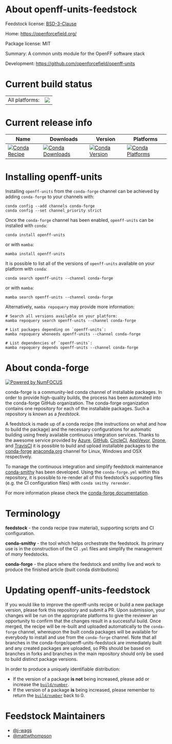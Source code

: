 About openff-units-feedstock
============================

Feedstock license: [BSD-3-Clause](https://github.com/conda-forge/openff-units-feedstock/blob/main/LICENSE.txt)

Home: https://openforcefield.org/

Package license: MIT

Summary: A common units module for the OpenFF software stack

Development: https://github.com/openforcefield/openff-units

Current build status
====================


<table><tr><td>All platforms:</td>
    <td>
      <a href="https://dev.azure.com/conda-forge/feedstock-builds/_build/latest?definitionId=12845&branchName=main">
        <img src="https://dev.azure.com/conda-forge/feedstock-builds/_apis/build/status/openff-units-feedstock?branchName=main">
      </a>
    </td>
  </tr>
</table>

Current release info
====================

| Name | Downloads | Version | Platforms |
| --- | --- | --- | --- |
| [![Conda Recipe](https://img.shields.io/badge/recipe-openff--units-green.svg)](https://anaconda.org/conda-forge/openff-units) | [![Conda Downloads](https://img.shields.io/conda/dn/conda-forge/openff-units.svg)](https://anaconda.org/conda-forge/openff-units) | [![Conda Version](https://img.shields.io/conda/vn/conda-forge/openff-units.svg)](https://anaconda.org/conda-forge/openff-units) | [![Conda Platforms](https://img.shields.io/conda/pn/conda-forge/openff-units.svg)](https://anaconda.org/conda-forge/openff-units) |

Installing openff-units
=======================

Installing `openff-units` from the `conda-forge` channel can be achieved by adding `conda-forge` to your channels with:

```
conda config --add channels conda-forge
conda config --set channel_priority strict
```

Once the `conda-forge` channel has been enabled, `openff-units` can be installed with `conda`:

```
conda install openff-units
```

or with `mamba`:

```
mamba install openff-units
```

It is possible to list all of the versions of `openff-units` available on your platform with `conda`:

```
conda search openff-units --channel conda-forge
```

or with `mamba`:

```
mamba search openff-units --channel conda-forge
```

Alternatively, `mamba repoquery` may provide more information:

```
# Search all versions available on your platform:
mamba repoquery search openff-units --channel conda-forge

# List packages depending on `openff-units`:
mamba repoquery whoneeds openff-units --channel conda-forge

# List dependencies of `openff-units`:
mamba repoquery depends openff-units --channel conda-forge
```


About conda-forge
=================

[![Powered by
NumFOCUS](https://img.shields.io/badge/powered%20by-NumFOCUS-orange.svg?style=flat&colorA=E1523D&colorB=007D8A)](https://numfocus.org)

conda-forge is a community-led conda channel of installable packages.
In order to provide high-quality builds, the process has been automated into the
conda-forge GitHub organization. The conda-forge organization contains one repository
for each of the installable packages. Such a repository is known as a *feedstock*.

A feedstock is made up of a conda recipe (the instructions on what and how to build
the package) and the necessary configurations for automatic building using freely
available continuous integration services. Thanks to the awesome service provided by
[Azure](https://azure.microsoft.com/en-us/services/devops/), [GitHub](https://github.com/),
[CircleCI](https://circleci.com/), [AppVeyor](https://www.appveyor.com/),
[Drone](https://cloud.drone.io/welcome), and [TravisCI](https://travis-ci.com/)
it is possible to build and upload installable packages to the
[conda-forge](https://anaconda.org/conda-forge) [anaconda.org](https://anaconda.org/)
channel for Linux, Windows and OSX respectively.

To manage the continuous integration and simplify feedstock maintenance
[conda-smithy](https://github.com/conda-forge/conda-smithy) has been developed.
Using the ``conda-forge.yml`` within this repository, it is possible to re-render all of
this feedstock's supporting files (e.g. the CI configuration files) with ``conda smithy rerender``.

For more information please check the [conda-forge documentation](https://conda-forge.org/docs/).

Terminology
===========

**feedstock** - the conda recipe (raw material), supporting scripts and CI configuration.

**conda-smithy** - the tool which helps orchestrate the feedstock.
                   Its primary use is in the construction of the CI ``.yml`` files
                   and simplify the management of *many* feedstocks.

**conda-forge** - the place where the feedstock and smithy live and work to
                  produce the finished article (built conda distributions)


Updating openff-units-feedstock
===============================

If you would like to improve the openff-units recipe or build a new
package version, please fork this repository and submit a PR. Upon submission,
your changes will be run on the appropriate platforms to give the reviewer an
opportunity to confirm that the changes result in a successful build. Once
merged, the recipe will be re-built and uploaded automatically to the
`conda-forge` channel, whereupon the built conda packages will be available for
everybody to install and use from the `conda-forge` channel.
Note that all branches in the conda-forge/openff-units-feedstock are
immediately built and any created packages are uploaded, so PRs should be based
on branches in forks and branches in the main repository should only be used to
build distinct package versions.

In order to produce a uniquely identifiable distribution:
 * If the version of a package **is not** being increased, please add or increase
   the [``build/number``](https://docs.conda.io/projects/conda-build/en/latest/resources/define-metadata.html#build-number-and-string).
 * If the version of a package **is** being increased, please remember to return
   the [``build/number``](https://docs.conda.io/projects/conda-build/en/latest/resources/define-metadata.html#build-number-and-string)
   back to 0.

Feedstock Maintainers
=====================

* [@j-wags](https://github.com/j-wags/)
* [@mattwthompson](https://github.com/mattwthompson/)

